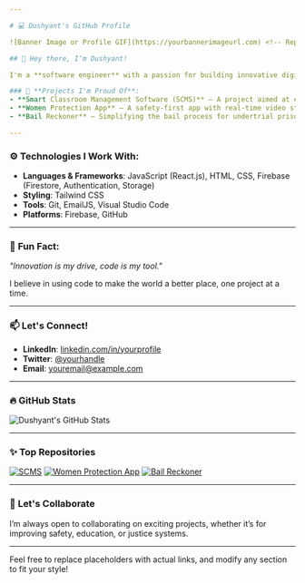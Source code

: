 ```yaml
---

# 💻 Dushyant's GitHub Profile

![Banner Image or Profile GIF](https://yourbannerimageurl.com) <!-- Replace with your banner image or profile GIF link if you have one -->

## 👋 Hey there, I’m Dushyant!

I'm a **software engineer** with a passion for building innovative digital solutions. I love working on impactful projects that blend creativity with technology to solve real-world problems.

### 🌟 **Projects I'm Proud Of**:
- **Smart Classroom Management Software (SCMS)** – A project aimed at enhancing classroom environments through automation and interactive learning.
- **Women Protection App** – A safety-first app with real-time video streaming, voice-activated SOS, and parental control features.
- **Bail Reckoner** – Simplifying the bail process for undertrial prisoners using **React.js** and **Tailwind CSS**.

---
```


### ⚙️ **Technologies I Work With**:
- **Languages & Frameworks**: JavaScript (React.js), HTML, CSS, Firebase (Firestore, Authentication, Storage)
- **Styling**: Tailwind CSS
- **Tools**: Git, EmailJS, Visual Studio Code
- **Platforms**: Firebase, GitHub

---

### 🎯 **Fun Fact:**
_"Innovation is my drive, code is my tool."_  

I believe in using code to make the world a better place, one project at a time.

---

### 📫 **Let's Connect!**
- **LinkedIn**: [linkedin.com/in/yourprofile](https://linkedin.com/in/yourprofile) <!-- Replace with your actual LinkedIn URL -->
- **Twitter**: [@yourhandle](https://twitter.com/yourhandle) <!-- Replace with your Twitter handle -->
- **Email**: [youremail@example.com](mailto:youremail@example.com)

---

### 🔥 **GitHub Stats**
![Dushyant's GitHub Stats](https://github-readme-stats.vercel.app/api?username=yourusername&show_icons=true&theme=radical) <!-- Replace "yourusername" with your GitHub username -->

---

### ✨ **Top Repositories**
<!-- Pin your top repos here if needed -->
[![SCMS](https://github-readme-stats.vercel.app/api/pin/?username=yourusername&repo=SCMS&theme=radical)](https://github.com/yourusername/SCMS)
[![Women Protection App](https://github-readme-stats.vercel.app/api/pin/?username=yourusername&repo=women-protection-app&theme=radical)](https://github.com/yourusername/women-protection-app)
[![Bail Reckoner](https://github-readme-stats.vercel.app/api/pin/?username=yourusername&repo=bail-reckoner&theme=radical)](https://github.com/yourusername/bail-reckoner)

---

### 🚀 **Let's Collaborate**
I’m always open to collaborating on exciting projects, whether it’s for improving safety, education, or justice systems.

---

Feel free to replace placeholders with actual links, and modify any section to fit your style!
